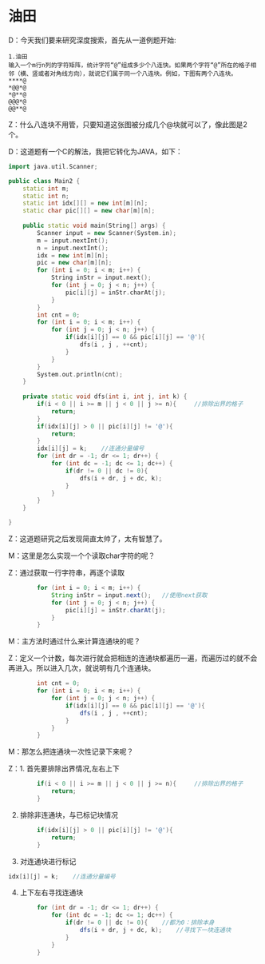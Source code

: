 # 油田   

D：今天我们要来研究深度搜索，首先从一道例题开始:   

```
1.油田
输入一个m行n列的字符矩阵，统计字符“@”组成多少个八连快。如果两个字符“@”所在的格子相邻（横、竖或者对角线方向），就说它们属于同一个八连块。例如，下图有两个八连块。
****@
*@@*@
*@**@
@@@*@
@@**@
```
Z：什么八连块不用管，只要知道这张图被分成几个@块就可以了，像此图是2个。   

D：这道题有一个C的解法，我把它转化为JAVA，如下：

```c++
import java.util.Scanner;

public class Main2 {
	static int m;
	static int n;
	static int idx[][] = new int[m][n];
	static char pic[][] = new char[m][n];
	
	public static void main(String[] args) {
		Scanner input = new Scanner(System.in);
		m = input.nextInt();
		n = input.nextInt();
		idx = new int[m][n];
		pic = new char[m][n];
		for (int i = 0; i < m; i++) {
			String inStr = input.next();
			for (int j = 0; j < n; j++) {
				pic[i][j] = inStr.charAt(j);
			}
		}
		int cnt = 0;
		for (int i = 0; i < m; i++) {
			for (int j = 0; j < n; j++) {
				if(idx[i][j] == 0 && pic[i][j] == '@'){
					dfs(i , j , ++cnt);
				}
			}
		}
		System.out.println(cnt);
	}
 
	private static void dfs(int i, int j, int k) {
		if(i < 0 || i >= m || j < 0 || j >= n){     //排除出界的格子
			return;
		}
		if(idx[i][j] > 0 || pic[i][j] != '@'){
			return;
		}
		idx[i][j] = k;    //连通分量编号
		for (int dr = -1; dr <= 1; dr++) {
			for (int dc = -1; dc <= 1; dc++) {
				if(dr != 0 || dc != 0){
					dfs(i + dr, j + dc, k);
				}
			}
		}
	}

}
```

Z：这道题研究之后发现简直太帅了，太有智慧了。

M：这里是怎么实现一个个读取char字符的呢？

Z：通过获取一行字符串，再逐个读取

```java
		for (int i = 0; i < m; i++) {
			String inStr = input.next();   //使用next获取
			for (int j = 0; j < n; j++) {
				pic[i][j] = inStr.charAt(j);
			}
		}
```

M：主方法时通过什么来计算连通块的呢？

Z：定义一个计数，每次进行就会把相连的连通块都遍历一遍，而遍历过的就不会再进入。所以进入几次，就说明有几个连通块。

```java
		int cnt = 0;
		for (int i = 0; i < m; i++) {
			for (int j = 0; j < n; j++) {
				if(idx[i][j] == 0 && pic[i][j] == '@'){
					dfs(i , j , ++cnt);
				}
			}
		}
```

M：那怎么把连通块一次性记录下来呢？

Z：1. 首先要排除出界情况,左右上下

```java
		if(i < 0 || i >= m || j < 0 || j >= n){     //排除出界的格子
			return;
		}
```

2. 排除非连通块，与已标记块情况

```java
		if(idx[i][j] > 0 || pic[i][j] != '@'){
			return;
		}
```

3. 对连通块进行标记

```java
idx[i][j] = k;    //连通分量编号
```

4. 上下左右寻找连通块

```java
		for (int dr = -1; dr <= 1; dr++) {
			for (int dc = -1; dc <= 1; dc++) {
				if(dr != 0 || dc != 0){    //都为0：排除本身
					dfs(i + dr, j + dc, k);    //寻找下一块连通块
				}
			}
		}
```



